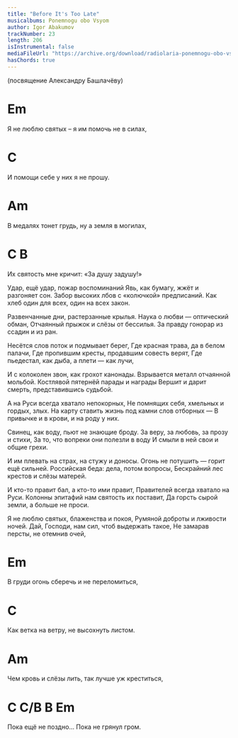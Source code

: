 ```yaml
---
title: "Before It's Too Late"
musicalbums: Ponemnogu obo Vsyom
author: Igor Abakumov
trackNumber: 23
length: 206
isInstrumental: false
mediaFileUrl: "https://archive.org/download/radiolaria-ponemnogu-obo-vsyom/23-poka_ne_gryanul_grom.mp3"
hasChords: true
---
```


(посвящение Александру Башлачёву)

#   Em
Я не люблю святых – я им помочь не в силах,
#   C
И помощи себе у них я не прошу.
#     Am
В медалях тонет грудь, ну а земля в могилах,
#     C                       B
Их святость мне кричит: «За душу задушу!»


Удар, ещё удар, пожар воспоминаний
Явь, как бумагу, жжёт и разгоняет сон.
Забор высоких лбов с «колючкой» предписаний.
Как хлеб один для всех, один на всех закон.

Развенчанные дни, растерзанные крылья.
Наука о любви — оптический обман,
Отчаянный прыжок и слёзы от бессилья.
За правду гонорар из ссадин и из ран.

Несётся слов поток и подмывает берег,
Где красная трава, да в белом палачи,
Где пропившим кресты, продавшим совесть верят,
Где пьедестал, как дыба, а плети — как лучи,

И с колоколен звон, как грохот канонады.
Взрывается металл отчаянной мольбой.
Костлявой пятернёй парады и награды
Вершит и дарит смерть, представившись судьбой.

А на Руси всегда хватало непокорных,
Не помнящих себя, хмельных и гордых, злых.
На карту ставить жизнь под камни слов отборных —
В привычке и в крови, и на роду у них.

Свинец, как воду, пьют не знающие броду.
За веру, за любовь, за прозу и стихи,
За то, что вопреки они полезли в воду
И смыли в ней свои и общие грехи.

И им плевать на страх, на стужу и доносы.
Огонь не потушить — горит ещё сильней.
Российская беда: дела, потом вопросы,
Бескрайний лес крестов и слёзы матерей.

И кто-то правит бал, а кто-то ими правит,
Правителей всегда хватало на Руси.
Колонны эпитафий нам святость их поставит,
Да горсть сырой земли, а больше не проси.

Я не люблю святых, блаженства и покоя,
Румяной доброты и лживости ночей.
Дай, Господи, нам сил, чтоб выдержать такое,
Не замарав персты, не отемнив очей,

#      Em
В груди огонь сберечь и не переломиться,
#     C
Как ветка на ветру, не высохнуть листом.
#      Am
Чем кровь и слёзы лить, так лучше уж креститься,
#   C             C/B     B             Em
Пока ещё не поздно... Пока не грянул гром.

